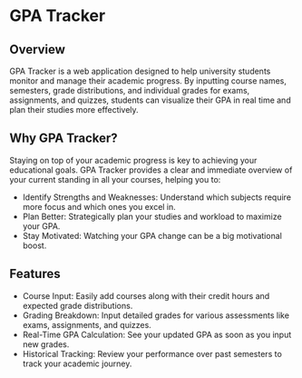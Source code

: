 # GPA Tracker


## Overview

GPA Tracker is a web application designed to help university students monitor and manage their academic progress. By inputting course names, semesters, grade distributions, and individual grades for exams, assignments, and quizzes, students can visualize their GPA in real time and plan their studies more effectively.

## Why GPA Tracker?

Staying on top of your academic progress is key to achieving your educational goals. GPA Tracker provides a clear and immediate overview of your current standing in all your courses, helping you to:

- Identify Strengths and Weaknesses: Understand which subjects require more focus and which ones you excel in.
- Plan Better: Strategically plan your studies and workload to maximize your GPA.
- Stay Motivated: Watching your GPA change can be a big motivational boost.

## Features

- Course Input: Easily add courses along with their credit hours and expected grade distributions.
- Grading Breakdown: Input detailed grades for various assessments like exams, assignments, and quizzes.
- Real-Time GPA Calculation: See your updated GPA as soon as you input new grades.
- Historical Tracking: Review your performance over past semesters to track your academic journey.
